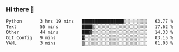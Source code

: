### Hi there 👋

<!--START_SECTION:waka-->

```txt
Python       3 hrs 19 mins   ████████████████░░░░░░░░░   63.77 %
Text         55 mins         ████▒░░░░░░░░░░░░░░░░░░░░   17.62 %
Other        44 mins         ███▓░░░░░░░░░░░░░░░░░░░░░   14.33 %
Git Config   9 mins          ▓░░░░░░░░░░░░░░░░░░░░░░░░   03.15 %
YAML         3 mins          ▒░░░░░░░░░░░░░░░░░░░░░░░░   01.03 %
```

<!--END_SECTION:waka-->
